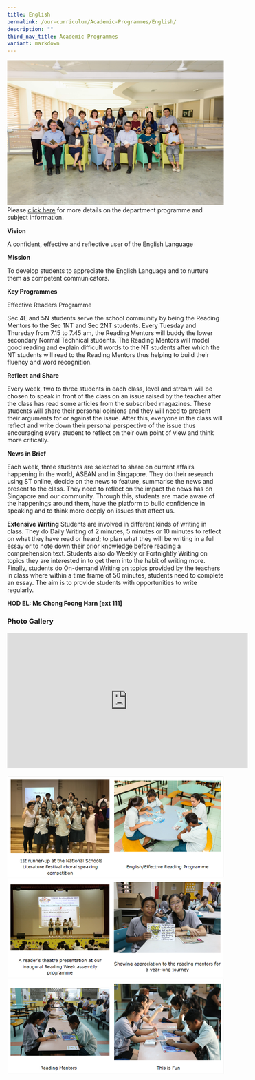 ```yaml
---
title: English
permalink: /our-curriculum/Academic-Programmes/English/
description: ""
third_nav_title: Academic Programmes
variant: markdown
---
```

![](/images/Our%20Curriculum/Academic%20Programmes/English/E1.jpg) 
Please [click here](/files/Academic%20Programmes/English/English_Department_Programme_and_Subject_Information.pdf) for more details on the department programme and subject information.

**Vision**&nbsp;

A confident, effective and reflective user of the English Language&nbsp;

  

**Mission**&nbsp;

To develop students to appreciate the English Language and to nurture them as competent communicators.&nbsp;

  

**Key Programmes**&nbsp;

  

Effective Readers Programme&nbsp;

Sec 4E and 5N students serve the school community by being the Reading Mentors to the Sec 1NT and Sec 2NT students. Every Tuesday and Thursday from 7.15 to 7.45 am, the Reading Mentors will buddy the lower secondary Normal Technical students. The Reading Mentors will model good reading and explain difficult words to the NT students after which the NT students will read to the Reading Mentors thus helping to build their fluency and word recognition.&nbsp;

  

**Reflect and Share**

Every week, two to three students in each class, level and stream will be chosen to speak in front of the class on an issue raised by the teacher after the class has read some articles from the subscribed magazines. These students will share their personal opinions and they will need to present their arguments for or against the issue. After this, everyone in the class will reflect and write down their personal perspective of the issue thus encouraging every student to reflect on their own point of view and think more critically.&nbsp;

  

**News in Brief**

Each week, three students are selected to share on current affairs happening in the world, ASEAN and in Singapore. They do their research using ST online, decide on the news to feature, summarise the news and present to the class. They need to reflect on the impact the news has on Singapore and our community. Through this, students are made aware of the happenings around them, have the platform to build confidence in speaking and to think more deeply on issues that affect us.

**Extensive Writing**
Students are involved in different kinds of writing in class. They do Daily Writing of 2 minutes, 5 minutes or 10 minutes to reflect on what they have read or heard; to plan what they will be writing in a full essay or to note down their prior knowledge before reading a comprehension text. Students also do Weekly or Fortnightly Writing on topics they are interested in to get them into the habit of writing more. Finally, students do On-demand Writing on topics provided by the teachers in class where within a time frame of 50 minutes, students need to complete an essay. The aim is to provide students with opportunities to write regularly.&nbsp;


**HOD EL: Ms Chong Foong Harn \[ext 111\]**

### **Photo Gallery**

<iframe width="560" height="315" src="https://www.youtube.com/embed/P4EIoNB00jQ" title="YouTube video player" frameborder="0" allow="accelerometer; autoplay; clipboard-write; encrypted-media; gyroscope; picture-in-picture" allowfullscreen=""></iframe>

![](/images/Our%20Curriculum/Academic%20Programmes/English/E2.png)
![](/images/Our%20Curriculum/Academic%20Programmes/English/E3.png)
![](/images/Our%20Curriculum/Academic%20Programmes/English/E4.png)